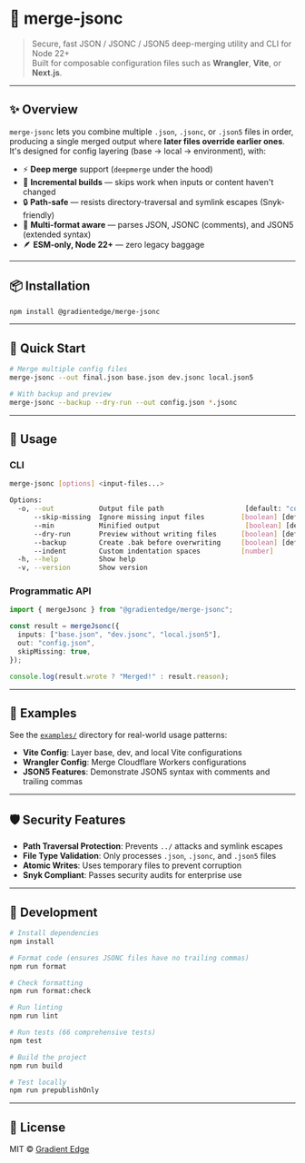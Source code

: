 # 🧩 merge-jsonc

> Secure, fast JSON / JSONC / JSON5 deep-merging utility and CLI for Node 22+  
> Built for composable configuration files such as **Wrangler**, **Vite**, or **Next.js**.

---

## ✨ Overview

`merge-jsonc` lets you combine multiple `.json`, `.jsonc`, or `.json5` files in order, producing a single merged output where **later files override earlier ones**.  
It's designed for config layering (base → local → environment), with:

- ⚡ **Deep merge** support (`deepmerge` under the hood)
- 🧠 **Incremental builds** — skips work when inputs or content haven't changed
- 🔒 **Path-safe** — resists directory-traversal and symlink escapes (Snyk-friendly)
- 🧾 **Multi-format aware** — parses JSON, JSONC (comments), and JSON5 (extended syntax)
- 🪶 **ESM-only, Node 22+** — zero legacy baggage

---

## 📦 Installation

```bash
npm install @gradientedge/merge-jsonc
```

---

## 🚀 Quick Start

```bash
# Merge multiple config files
merge-jsonc --out final.json base.json dev.jsonc local.json5

# With backup and preview
merge-jsonc --backup --dry-run --out config.json *.jsonc
```

---

## 📖 Usage

### CLI

```bash
merge-jsonc [options] <input-files...>

Options:
  -o, --out           Output file path                    [default: "combined.jsonc"]
      --skip-missing  Ignore missing input files         [boolean] [default: false]
      --min           Minified output                     [boolean] [default: false]
      --dry-run       Preview without writing files      [boolean] [default: false]
      --backup        Create .bak before overwriting     [boolean] [default: false]
      --indent        Custom indentation spaces          [number]
  -h, --help          Show help
  -v, --version       Show version
```

### Programmatic API

```typescript
import { mergeJsonc } from "@gradientedge/merge-jsonc";

const result = mergeJsonc({
  inputs: ["base.json", "dev.jsonc", "local.json5"],
  out: "config.json",
  skipMissing: true,
});

console.log(result.wrote ? "Merged!" : result.reason);
```

---

## 🧪 Examples

See the [`examples/`](./examples/) directory for real-world usage patterns:

- **Vite Config**: Layer base, dev, and local Vite configurations
- **Wrangler Config**: Merge Cloudflare Workers configurations
- **JSON5 Features**: Demonstrate JSON5 syntax with comments and trailing commas

---

## 🛡️ Security Features

- **Path Traversal Protection**: Prevents `../` attacks and symlink escapes
- **File Type Validation**: Only processes `.json`, `.jsonc`, and `.json5` files
- **Atomic Writes**: Uses temporary files to prevent corruption
- **Snyk Compliant**: Passes security audits for enterprise use

---

## 🔧 Development

```bash
# Install dependencies
npm install

# Format code (ensures JSONC files have no trailing commas)
npm run format

# Check formatting
npm run format:check

# Run linting
npm run lint

# Run tests (66 comprehensive tests)
npm test

# Build the project
npm run build

# Test locally
npm run prepublishOnly
```

---

## 📝 License

MIT © [Gradient Edge](https://github.com/gradientedge)
